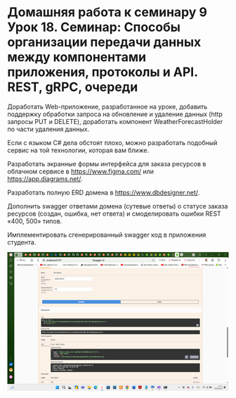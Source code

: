 # Домашняя работа к семинару 9 Урок 18. Семинар: Способы организации передачи данных между компонентами приложения, протоколы и API. REST, gRPC, очереди

Доработать Web-приложение, разработанное на уроке, добавить поддержку обработки запроса на обновление и удаление данных (http запросы PUT и DELETE), доработать компонент WeatherForecastHolder по части удаления данных.

Если с языком C# дела обстоят плохо, можно разработать подобный сервис на той технологии, которая вам ближе.

Разработать экранные формы интерфейса для заказа ресурсов в облачном сервисе в https://www.figma.com/ или https://app.diagrams.net/.

Разработать полную ERD домена в https://www.dbdesigner.net/.

Дополнить swagger ответами домена (сутевые ответы) о статусе заказа ресурсов (создан, ошибка, нет ответа) и смоделировать ошибки REST «400, 500» типов.

Имплементировать сгенерированный swagger код в приложения студента.

![](Рисунок1.png)
